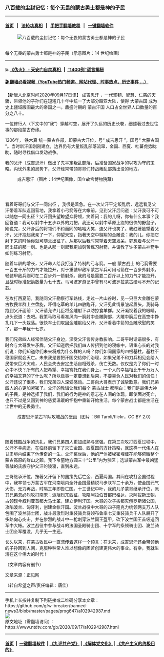 ### 八百载的尘封记忆：每个无畏的蒙古勇士都是神的子民
------------------------

#### [首页](https://github.com/gfw-breaker/banned-news3/blob/master/README.md) &nbsp;&nbsp;|&nbsp;&nbsp; [法轮功真相](https://github.com/begood0513/basic/blob/master/README.md)  &nbsp;&nbsp;|&nbsp;&nbsp; [手把手翻墙教程](https://github.com/gfw-breaker/guides/wiki)  &nbsp;&nbsp;|&nbsp;&nbsp; [一键翻墙软件](https://github.com/gfw-breaker/nogfw/blob/master/README.md)  



<div><div class="featured_image">
 <figure>
  <img alt="八百载的尘封记忆：每个无畏的蒙古勇士都是神的子民" src="https://i.ntdtv.com/assets/uploads/2020/09/2020-08-20_091042-1597890673498-800x450.jpg"/>
 </figure><br/>
 <span class="caption">
  每个无畏的蒙古勇士都是神的子民（示意图片：14 世纪绘画）
 </span>
</div>
</div><hr/>

#### 💥 [《伪火》 - 天安门自焚真相 ](http://158.247.195.190:10000/videos/blog/weihuo.html)&nbsp; |&nbsp; [“1400例”谎言揭秘  ](http://158.247.195.190:10000/videos/blog/jiexi1400.html)

#### [ 🎬  翻墙必看视频（YouTube热门频道、网站代理、时事热点、历史事件 ...）](https://github.com/gfw-breaker/links/blob/master/banned.md)

<div><div class="post_content" itemprop="articleBody">
 <p>
  【新唐人北京时间2020年09月17日讯】
  <ok href="https://www.ntdtv.com/gb/成吉思汗.htm">
   成吉思汗
  </ok>
  ，一代坚韧、智慧、仁慈的天骄，带领他的子孙们在短短几十年中统一了大部分殴亚大陆，使得
  <ok href="https://www.ntdtv.com/gb/大蒙古国.htm">
   大蒙古国
  </ok>
  成为史上疆域版图最大的帝国之一。鼎盛时期的
  <ok href="https://www.ntdtv.com/gb/蒙古汗国.htm">
   蒙古汗国
  </ok>
  人口占全世界人口数量的百分之八十。
 </p>
 <p>
  一位修行人（下文中的“我”）穿越时空，展开了久远的历史长卷，细述著过去世往事的那段蒙古奇缘。
 </p>
 <p>
  1206年，
  <ok href="https://www.ntdtv.com/gb/铁木真.htm">
   铁木真
  </ok>
  统一蒙古各部，即蒙古大汗位，号“
  <ok href="https://www.ntdtv.com/gb/成吉思汗.htm">
   成吉思汗
  </ok>
  ”，国号“
  <ok href="https://www.ntdtv.com/gb/大蒙古国.htm">
   大蒙古国
  </ok>
  ”。当时新汗国刚刚建立，边界仍有大量叛乱部落流窜，金国、西夏、吐蕃虎势眈眈，随时寻找借口发动战争。
 </p>
 <p>
  我的父汗（成吉思汗）做出了先平定叛乱部落，后准备国家战争的以攻为守的策略。内忧外患的局势下，父汗经常带领哥哥们转战叛乱部落出没的地方。
 </p>
 <figure class="wp-caption alignnone" id="attachment_102942999" style="width: 475px">
  <img alt="" class="wp-image-102942999" src="https://i.ntdtv.com/assets/uploads/2020/09/375px-yuanemperoralbumgenghisportrait.jpg">
   <br/><figcaption class="wp-caption-text">
    成吉思汗（图片：14世纪画像，国立故宫博物院藏）
   </figcaption><br/>
  </img>
 </figure><br/>
 <p>
  看着哥哥们与父汗一同出征 ，我很是着急。在一次父汗平定叛乱后，远远看见父汗带着军队返回营地，我拿着小弓箭等在大帐前。见到父汗后问道：父汗我可不可以随您一同出征？父汗回头望瞭望众将领，笑着问：我的儿呀，你有什么本事？我回答道：我可以射中十五步以外的刀把，我还可以射中草原上跑的很快的野鼠子。刚说完，父汗身后的将领们不约而同的哈哈大笑，连父汗也笑了。我红著脸望着父汗，父汗抱起我亲了一下，仰望天空，指著天空中翱翔的金雕说：我的儿，你把它射下来的时候你就可随父出征了。从那以后我时常望着天空发呆，梦想着与父汗一同出征的那一刻。也是从那一刻起我更加刻苦练习射箭，并请教了许多蒙古神箭手如何练习射箭。
 </p>
 <p>
  随着年龄的增长，父汗命人给我打造了特制的弓与箭。一般
  <ok href="https://www.ntdtv.com/gb/蒙古战士.htm">
   蒙古战士
  </ok>
  的弓箭需要一百五十斤的力气才能拉开，对于重装甲敌军蒙古军兵可用弓箭在一百步外射杀，轻装甲敌兵则可在二百步外一箭射杀。我的弓是需要二百斤以上的力气才能拉开，且战时标准配箭数量为七十支。马可波罗游记中曾有马可波罗拉蒙古硬弓不开的记载。
 </p>
 <p>
  在攻打西夏前，我随同父汗勘察行军路线，走过一片山谷时，见一只巨大金雕在蒙古牧民羊群上空盘旋，吓得吃草的羊儿四散跑开，父汗见此情景皱起眉头。我骑马跑到父汗面前：父汗请允许儿臣将金雕射下以防掠食羊群。父汗凝视着我的眼睛，点头说道：去吧。我策马取弓看准风向一箭射中金雕胸部，大雕中箭后在高空中挣扎几下一头栽落。很快军士们取回金雕献给父汗，父汗看着中箭的金雕欣慰的笑了，那一年我十七岁。
 </p>
 <p>
  我们兄弟四人经常伴随父汗身边，深受父汗言传身教影响。二哥平时话语很多，有时会与大哥发生矛盾。父汗知道后把我们四人传招到他的寝帐中，语重心长的对我们说：你们知道你们未来将成为什么样的人吗？你们如同国家的四根基柱，基柱不稳国家就会灭亡。未来我是要把汗国交给你们治理，如果兄弟不和刀兵相见会给人民带来巨大灾难，人民会失去安定生活自相残杀，伤亡无数。仅仅是为了你们一时心中不快？所有的人把希望、幸福寄托在我们身上，一个人的幸福相比千千万万人的幸福又算的了什么呢？所以做事一定要想到后果，不要辜负人民对我们的信任！父汗还说了很多，我们兄弟四人深受感动。二哥向大哥表示了诚挚歉意。我们兄弟四人的心更加紧密了。父汗的教诲让我们每个
  <ok href="https://www.ntdtv.com/gb/蒙古战士.htm">
   蒙古战士
  </ok>
  都明白：我们是最伟大神的子民，是神选择了我们，我们的行为是神的意志在人间的体现。即使面对死亡，也只不过是又回到神的慈爱温暖的怀抱中重新开始生活。每个蒙古战士都是生活在尘世中的无畏勇士。
 </p>
 <figure class="wp-caption alignnone" id="attachment_102942998" style="width: 600px">
  <img alt="" class="size-medium wp-image-102942998" src="https://i.ntdtv.com/assets/uploads/2020/09/1600123696220-600x338.jpg">
   <br/><figcaption class="wp-caption-text">
    成吉思汗蒙古军队攻城战的壁画（图片：Bill Taroli/flickr，CC BY 2.0）
   </figcaption><br/>
  </img>
 </figure><br/>
 <p>
  随着残酷战争的洗礼，我们兄弟四人更加成熟与坚强。在第三次攻打西夏过程中，父汗不幸病逝，在临终前留下了灭亡金国、西夏国的方针策略，就这样一代伟人在甘肃境内结束了他传奇的一生。父汗离世后，他的尸体被秘密埋藏在能够俯瞰整个蒙古高原的群山之颠。我下令墓地方圆三十“公里”内为禁区；选派蒙古军中最凶猛善战的氏族守护父汗的陵寝，直到永远。
 </p>
 <p>
  三哥继承汗位，按著父汗留下的国策先后亡金、西夏两国。其间在攻打金国过程中，我率领七万蒙古军在河南境内全歼金国最精锐马步联军二十余万，使金国元气大伤，无力再战，时隔三年即告亡国。十三世纪中叶，我的儿子蒙哥继承汗位，派其兄弟忽必烈攻打南宋；派旭烈兀西征，攻陷阿拉伯首都巴格达，灭阿拔斯王朝，占领现今叙利亚首都大马士革，建立伊利汗国。大哥的次子拔都灭俄罗斯诸公国，攻陷波兰、匈牙利，创建金帐汗国。波兰战役中大哥的四子隆克力统领两支万人队包围了波兰骑士团，战斗最激烈时重装骑兵将领布鲁率七支重装骑兵千人队展开了多路向心突击，并在惨烈的战斗中一枪刺穿波兰国王盔甲，砍下波兰国王首级送回军中大帐。波兰战役中参与战斗的法国圣殿骑士团、十字军的条顿骑士团、波兰骑士团全军覆没，几乎无一生还。
 </p>
 <p>
  长久以来，在蒙古牧民中一直流传着这样一个预言：在未来，成吉思汗还会带领他的子孙回到人间，克服种种常人难以想像的困苦创建更伟大的事业。有幸，我就生活在这个伟大的时代！
 </p>
 <p>
  （文章内容有删节）
 </p>
 <p>
  文章来源：正见网
 </p>
 <p>
  （转自希望之声/责任编辑：唐佳）
 </p>
 <div class="single_ad">
 </div>
</div>
</div>
<hr/>
手机上长按并复制下列链接或二维码分享本文章：<br/>
https://github.com/gfw-breaker/banned-news3/blob/master/pages/prog647/a102942987.md <br/>
<a href='https://github.com/gfw-breaker/banned-news3/blob/master/pages/prog647/a102942987.md'><img src='https://github.com/gfw-breaker/banned-news3/blob/master/pages/prog647/a102942987.md.png'/></a> <br/>
原文地址（需翻墙访问）：https://www.ntdtv.com/gb/2020/09/17/a102942987.html


------------------------
#### [首页](https://github.com/gfw-breaker/banned-news3/blob/master/README.md) &nbsp;|&nbsp; [一键翻墙软件](https://github.com/gfw-breaker/nogfw/blob/master/README.md) &nbsp;| [《九评共产党》](https://github.com/gfw-breaker/9ping.md/blob/master/README.md#九评之一评共产党是什么) | [《解体党文化》](https://github.com/gfw-breaker/jtdwh.md/blob/master/README.md) | [《共产主义的终极目的》](https://github.com/gfw-breaker/gczydzjmd.md/blob/master/README.md)


<img src='http://gfw-breaker.win/banned-news3/pages/prog647/a102942987.md' width='0px' height='0px'/>